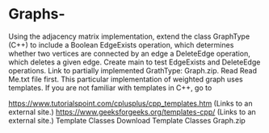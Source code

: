 # Graphs-

Using the adjacency matrix implementation, extend the class GraphType (C++) to include
a Boolean EdgeExists operation, which determines whether two vertices are connected by an edge
a DeleteEdge operation, which deletes a given edge.
Create main to test EdgeExists and DeleteEdge operations. 
Link to partially implemented GrathType: Graph.zip. Read Read Me.txt file first. This particular implementation of weighted graph uses templates. If you are not familiar with templates in C++, go to

https://www.tutorialspoint.com/cplusplus/cpp_templates.htm (Links to an external site.)
https://www.geeksforgeeks.org/templates-cpp/ (Links to an external site.) 
Template Classes  Download Template Classes
Graph.zip  
